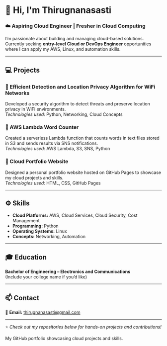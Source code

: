 # 👋 Hi, I'm Thirugnanasasti  
### ☁️ Aspiring Cloud Engineer | Fresher in Cloud Computing  

I’m passionate about building and managing cloud-based solutions.  
Currently seeking **entry-level Cloud or DevOps Engineer** opportunities where I can apply my AWS, Linux, and automation skills.

---

## 💻 Projects

### 🔹 Efficient Detection and Location Privacy Algorithm for WiFi Networks  
Developed a security algorithm to detect threats and preserve location privacy in WiFi environments.  
*Technologies used:* Python, Networking, Cloud Concepts  

### 🔹 AWS Lambda Word Counter  
Created a serverless Lambda function that counts words in text files stored in S3 and sends results via SNS notifications.  
*Technologies used:* AWS Lambda, S3, SNS, Python  

### 🔹 Cloud Portfolio Website  
Designed a personal portfolio website hosted on GitHub Pages to showcase my cloud projects and skills.  
*Technologies used:* HTML, CSS, GitHub Pages  

---

## ⚙️ Skills
- **Cloud Platforms:** AWS, Cloud Services, Cloud Security, Cost Management  
- **Programming:** Python  
- **Operating Systems:** Linux   
- **Concepts:** Networking, Automation  

---

## 🎓 Education
**Bachelor of Engineering – Electronics and Communications**  
(Include your college name if you’d like)

---

## 📫 Contact
📧 **Email:** thirugnanasasti@gmail.com  


---

⭐ *Check out my repositories below for hands-on projects and contributions!*

My GitHub portfolio showcasing cloud projects and skills.
